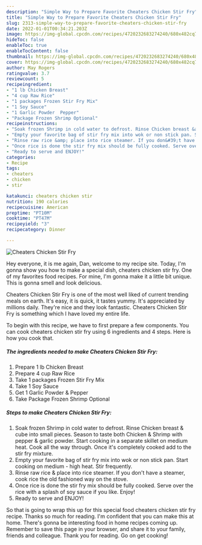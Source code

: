 ```yaml
---
description: "Simple Way to Prepare Favorite Cheaters Chicken Stir Fry"
title: "Simple Way to Prepare Favorite Cheaters Chicken Stir Fry"
slug: 2313-simple-way-to-prepare-favorite-cheaters-chicken-stir-fry
date: 2022-01-01T00:34:21.203Z
image: https://img-global.cpcdn.com/recipes/4720232683274240/680x482cq70/cheaters-chicken-stir-fry-recipe-main-photo.jpg
hideToc: false
enableToc: true
enableTocContent: false
thumbnail: https://img-global.cpcdn.com/recipes/4720232683274240/680x482cq70/cheaters-chicken-stir-fry-recipe-main-photo.jpg
cover: https://img-global.cpcdn.com/recipes/4720232683274240/680x482cq70/cheaters-chicken-stir-fry-recipe-main-photo.jpg
author: May Rogers
ratingvalue: 3.7
reviewcount: 5
recipeingredient:
- "1 lb Chicken Breast"
- "4 cup Raw Rice"
- "1 packages Frozen Stir Fry Mix"
- "1 Soy Sauce"
- "1 Garlic Powder  Pepper"
- "Package Frozen Shrimp Optional"
recipeinstructions:
- "Soak frozen Shrimp in cold water to defrost. Rinse Chicken breast &amp; cube into small pieces. Season to taste both Chicken &amp; Shrimp with pepper &amp; garlic powder. Start cooking in a separate skillet on medium heat. Cook all the way through. Once it&#39;s completely cooked add to the stir fry mixture."
- "Empty your favorite bag of stir fry mix into wok or non stick pan. Start cooking on medium - high heat. Stir frequently."
- "Rinse raw rice &amp; place into rice steamer. If you don&#39;t have a steamer, cook rice the old fashioned way on the stove."
- "Once rice is done the stir fry mix should be fully cooked. Serve over the rice with a splash of soy sauce if you like. Enjoy!"
- "Ready to serve and ENJOY!"
categories:
- Recipe
tags:
- cheaters
- chicken
- stir

katakunci: cheaters chicken stir 
nutrition: 190 calories
recipecuisine: American
preptime: "PT10M"
cooktime: "PT47M"
recipeyield: "3"
recipecategory: Dinner

---
```



![Cheaters Chicken Stir Fry](https://img-global.cpcdn.com/recipes/4720232683274240/680x482cq70/cheaters-chicken-stir-fry-recipe-main-photo.jpg)

Hey everyone, it is me again, Dan, welcome to my recipe site. Today, I'm gonna show you how to make a special dish, cheaters chicken stir fry. One of my favorites food recipes. For mine, I'm gonna make it a little bit unique. This is gonna smell and look delicious.



Cheaters Chicken Stir Fry is one of the most well liked of current trending meals on earth. It's easy, it is quick, it tastes yummy. It's appreciated by millions daily. They're nice and they look fantastic. Cheaters Chicken Stir Fry is something which I have loved my entire life.


To begin with this recipe, we have to first prepare a few components. You can cook cheaters chicken stir fry using 6 ingredients and 4 steps. Here is how you cook that.

<!--inarticleads1-->

##### The ingredients needed to make Cheaters Chicken Stir Fry:

1. Prepare 1 lb Chicken Breast
1. Prepare 4 cup Raw Rice
1. Take 1 packages Frozen Stir Fry Mix
1. Take 1 Soy Sauce
1. Get 1 Garlic Powder &amp; Pepper
1. Take Package Frozen Shrimp Optional




<!--inarticleads2-->

##### Steps to make Cheaters Chicken Stir Fry:

1. Soak frozen Shrimp in cold water to defrost. Rinse Chicken breast &amp; cube into small pieces. Season to taste both Chicken &amp; Shrimp with pepper &amp; garlic powder. Start cooking in a separate skillet on medium heat. Cook all the way through. Once it&#39;s completely cooked add to the stir fry mixture.
1. Empty your favorite bag of stir fry mix into wok or non stick pan. Start cooking on medium - high heat. Stir frequently.
1. Rinse raw rice &amp; place into rice steamer. If you don&#39;t have a steamer, cook rice the old fashioned way on the stove.
1. Once rice is done the stir fry mix should be fully cooked. Serve over the rice with a splash of soy sauce if you like. Enjoy!
1. Ready to serve and ENJOY!



So that is going to wrap this up for this special food cheaters chicken stir fry recipe. Thanks so much for reading. I'm confident that you can make this at home. There's gonna be interesting food in home recipes coming up. Remember to save this page in your browser, and share it to your family, friends and colleague. Thank you for reading. Go on get cooking!

